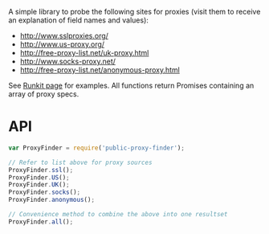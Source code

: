 A simple library to probe the following sites for proxies (visit them to receive an explanation of field names and values):

 - http://www.sslproxies.org/
 - http://www.us-proxy.org/
 - http://free-proxy-list.net/uk-proxy.html
 - http://www.socks-proxy.net/
 - http://free-proxy-list.net/anonymous-proxy.html
 
See [Runkit page](https://runkit.com/npm/public-proxy-finder) for examples.
All functions return Promises containing an array of proxy specs.

# API

```js
var ProxyFinder = require('public-proxy-finder');

// Refer to list above for proxy sources
ProxyFinder.ssl();
ProxyFinder.US();
ProxyFinder.UK();
ProxyFinder.socks();
ProxyFinder.anonymous();

// Convenience method to combine the above into one resultset
ProxyFinder.all();
```

